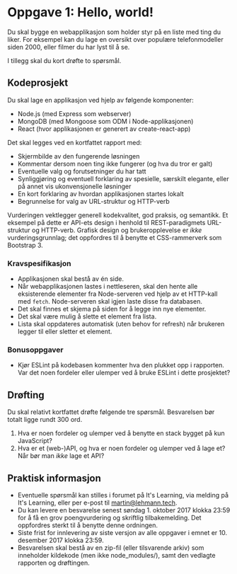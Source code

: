# Oppgave 1: Hello, world!

Du skal bygge en webapplikasjon som holder styr på en liste med ting du liker. For eksempel kan du lage en oversikt over populære telefonmodeller siden 2000, eller filmer du har lyst til å se.

I tillegg skal du kort drøfte to spørsmål.


## Kodeprosjekt

Du skal lage en applikasjon ved hjelp av følgende komponenter:

- Node.js (med Express som webserver)
- MongoDB (med Mongoose som ODM i Node-applikasjonen)
- React (hvor applikasjonen er generert av create-react-app)

Det skal legges ved en kortfattet rapport med:

- Skjermbilde av den fungerende løsningen
- Kommentar dersom noen ting ikke fungerer (og hva du tror er galt)
- Eventuelle valg og forutsetninger du har tatt
- Synliggjøring og eventuell forklaring av spesielle, særskilt elegante, eller på annet vis ukonvensjonelle løsninger
- En kort forklaring av hvordan applikasjonen startes lokalt
- Begrunnelse for valg av URL-struktur og HTTP-verb

Vurderingen vektlegger generell kodekvalitet, god praksis, og semantikk. Et eksempel på dette er API-ets design i henhold til REST-paradigmets URL-struktur og HTTP-verb. Grafisk design og brukeropplevelse er _ikke_ vurderingsgrunnlag; det oppfordres til å benytte et CSS-rammerverk som Bootstrap 3.

### Kravspesifikasjon

- Applikasjonen skal bestå av én side.
- Når webapplikasjonen lastes i nettleseren, skal den hente alle eksisterende elementer fra Node-serveren ved hjelp av et HTTP-kall med `fetch`. Node-serveren skal igjen laste disse fra databasen.
- Det skal finnes et skjema på siden for å legge inn nye elementer.
- Det skal være mulig å slette et element fra lista.
- Lista skal oppdateres automatisk (uten behov for refresh) når brukeren legger til eller sletter et element.

### Bonusoppgaver

- Kjør ESLint på kodebasen kommenter hva den plukket opp i rapporten. Var det noen fordeler eller ulemper ved å bruke ESLint i dette prosjektet?

## Drøfting

Du skal relativt kortfattet drøfte følgende tre spørsmål. Besvarelsen bør totalt ligge rundt 300 ord.

1. Hva er noen fordeler og ulemper ved å benytte en stack bygget på kun JavaScript?
2. Hva er et (web-)API, og hva er noen fordeler og ulemper ved å lage et? Når bør man _ikke_ lage et API?

## Praktisk informasjon

- Eventuelle spørsmål kan stilles i forumet på It's Learning, via melding på It's Learning, eller per e-post til martin@lehmann.tech.
- Du kan levere en besvarelse senest søndag 1. oktober 2017 klokka 23:59 for å få en grov poengvurdering og skriftlig tilbakemelding. Det oppfordres sterkt til å benytte denne ordningen.
- Siste frist for innlevering av siste versjon av alle oppgaver i emnet er 10. desember 2017 klokka 23:59.
- Besvarelsen skal bestå av en zip-fil (eller tilsvarende arkiv) som inneholder kildekode (men ikke node_modules/), samt den vedlagte rapporten og drøftingen.
